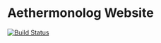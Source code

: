 # Aethermonolog Website

[![Build Status](https://travis-ci.org/dyscribe/aethermonolog.svg?branch=master)](https://travis-ci.org/dyscribe/aethermonolog/)
